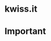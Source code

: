# kwiss.it

<h1>Important</h1>
<div hidden=true>If you wan't to run it, generate a new secret-key first</div>
